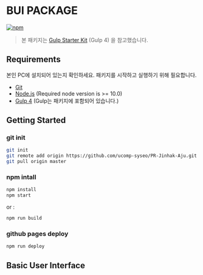 # BUI PACKAGE
[![npm](https://img.shields.io/npm/v/@jr-cologne/create-gulp-starter-kit.svg)](https://github.com/jr-cologne/gulp-starter-kit)
> 본 패키지는 [Gulp Starter Kit](https://github.com/jr-cologne/gulp-starter-kit) (Gulp 4) 을 참고했습니다.

## Requirements
본인 PC에 설치되어 있는지 확인하세요. 패키지를 시작하고 실행하기 위해 필요합니다.

- [Git](https://git-scm.com/)
- [Node.js](https://nodejs.org/en/) (Required node version is >= 10.0)
- [Gulp 4](https://gulpjs.com/) (Gulp는 패키지에 포함되어 있습니다.)

## Getting Started

### git init
<!-- Example: -->
```bash
git init
git remote add origin https://github.com/ucomp-syseo/PR-Jinhak-Aju.git
git pull origin master
```
### npm intall
<!-- Example: -->
```bash
npm install
npm start
```
or :
```bash
npm run build
```
### github pages deploy

<!-- Example: -->
```bash
npm run deploy
```
## Basic User Interface

